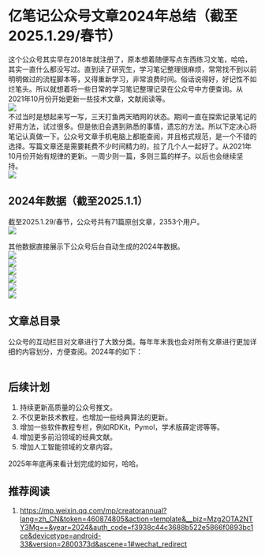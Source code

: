 # 亿笔记公众号文章2024年总结（截至2025.1.29/春节）
这个公众号其实早在2018年就注册了，原本想着随便写点东西练习文笔，哈哈，其实一直什么都没写过。直到读了研究生，学习笔记整理很麻烦，常常找不到以前明明做过的流程脚本等，又得重新学习，非常浪费时间。俗话说得好，好记性不如烂笔头。所以就想着将一些日常的学习笔记整理记录在公众号中方便查询。从2021年10月份开始更新一些技术文章，文献阅读等。  
![](亿笔记公众号文章2024年度总结/亿笔记公众号文章2024年度总结_2025-01-26-11-05-47.png)  
不过当时是想起来写一写，三天打鱼两天晒网的状态。期间一直在探索记录笔记的好用方法，试过很多。但是依旧会遇到熟悉的事情，遗忘的方法。所以下定决心将笔记认真做一下。公众号文章手机电脑上都能查阅，并且格式规范，是一个不错的选择。写篇文章还是需要耗费不少时间精力的，拉了几个人一起好了。从2021年10月份开始有规律的更新。一周少则一篇，多则三篇的样子。以后也会继续坚持。  
![](亿笔记公众号文章2024年度总结/亿笔记公众号文章2024年度总结_2025-01-26-11-21-29.png)  
## 2024年数据（截至2025.1.1）
截至2025.1.29/春节，公众号共有71篇原创文章，2353个用户。  
![](亿笔记公众号文章2024年度总结/亿笔记公众号文章2024年度总结_2025-01-26-11-22-32.png)  

其他数据直接展示下公众号后台自动生成的2024年数据。  
![](亿笔记公众号文章2024年度总结/亿笔记公众号文章2024年度总结_2025-01-26-11-31-15.png)  
![](亿笔记公众号文章2024年度总结/亿笔记公众号文章2024年度总结_2025-01-26-11-31-29.png)  
![](亿笔记公众号文章2024年度总结/亿笔记公众号文章2024年度总结_2025-01-26-11-31-43.png)  
![](亿笔记公众号文章2024年度总结/亿笔记公众号文章2024年度总结_2025-01-26-11-31-57.png)  
![](亿笔记公众号文章2024年度总结/亿笔记公众号文章2024年度总结_2025-01-26-11-32-20.png)  
![](亿笔记公众号文章2024年度总结/亿笔记公众号文章2024年度总结_2025-01-26-11-32-37.png)  
## 文章总目录
公众号的互动栏目对文章进行了大致分类。每年年末我也会对所有文章进行更加详细的内容划分，方便查阅。2024年的如下：  
[]()  
[]()  
## 后续计划
1. 持续更新高质量的公众号推文。  
2. 不仅更新技术教程，也增加一些经典算法的更新。  
3. 增加一些软件教程专栏，例如RDKit，Pymol，学术版薛定谔等等。  
4. 增加更多前沿领域的经典文献。  
5. 增加人工智能领域的文章内容。  

2025年年底再来看计划完成的如何，哈哈。   
## 推荐阅读
1. https://mp.weixin.qq.com/mp/creatorannual?lang=zh_CN&token=460874805&action=template&__biz=Mzg2OTA2NTY3Mg==&year=2024&auth_code=f3938c44c3688b522e5866f0893bc1ce&devicetype=android-33&version=2800373d&ascene=1#wechat_redirect  